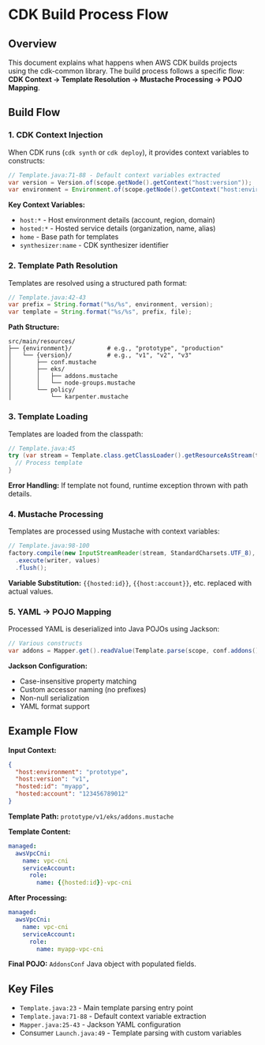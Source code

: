 # CDK Build Process Flow

## Overview

This document explains what happens when AWS CDK builds projects using the cdk-common library. The build process follows
a specific flow: **CDK Context → Template Resolution → Mustache Processing → POJO Mapping**.

## Build Flow

### 1. CDK Context Injection

When CDK runs (`cdk synth` or `cdk deploy`), it provides context variables to constructs:

```java
// Template.java:71-88 - Default context variables extracted
var version = Version.of(scope.getNode().getContext("host:version"));
var environment = Environment.of(scope.getNode().getContext("host:environment"));
```

**Key Context Variables:**

- `host:*` - Host environment details (account, region, domain)
- `hosted:*` - Hosted service details (organization, name, alias)
- `home` - Base path for templates
- `synthesizer:name` - CDK synthesizer identifier

### 2. Template Path Resolution

Templates are resolved using a structured path format:

```java
// Template.java:42-43
var prefix = String.format("%s/%s", environment, version);
var template = String.format("%s/%s", prefix, file);
```

**Path Structure:**

```
src/main/resources/
├── {environment}/          # e.g., "prototype", "production"
│   └── {version}/          # e.g., "v1", "v2", "v3"
│       ├── conf.mustache
│       ├── eks/
│       │   ├── addons.mustache
│       │   └── node-groups.mustache
│       └── policy/
│           └── karpenter.mustache
```

### 3. Template Loading

Templates are loaded from the classpath:

```java
// Template.java:45
try (var stream = Template.class.getClassLoader().getResourceAsStream(template)) {
  // Process template
}
```

**Error Handling:** If template not found, runtime exception thrown with path details.

### 4. Mustache Processing

Templates are processed using Mustache with context variables:

```java
// Template.java:98-100
factory.compile(new InputStreamReader(stream, StandardCharsets.UTF_8), template)
  .execute(writer, values)
  .flush();
```

**Variable Substitution:** `{{hosted:id}}`, `{{host:account}}`, etc. replaced with actual values.

### 5. YAML → POJO Mapping

Processed YAML is deserialized into Java POJOs using Jackson:

```java
// Various constructs
var addons = Mapper.get().readValue(Template.parse(scope, conf.addons()), AddonsConf.class);
```

**Jackson Configuration:**

- Case-insensitive property matching
- Custom accessor naming (no prefixes)
- Non-null serialization
- YAML format support

## Example Flow

**Input Context:**

```json
{
  "host:environment": "prototype",
  "host:version": "v1", 
  "hosted:id": "myapp",
  "hosted:account": "123456789012"
}
```

**Template Path:** `prototype/v1/eks/addons.mustache`

**Template Content:**

```yaml
managed:
  awsVpcCni:
    name: vpc-cni
    serviceAccount:
      role:
        name: {{hosted:id}}-vpc-cni
```

**After Processing:**

```yaml
managed:
  awsVpcCni:
    name: vpc-cni
    serviceAccount:
      role:
        name: myapp-vpc-cni
```

**Final POJO:** `AddonsConf` Java object with populated fields.

## Key Files

- `Template.java:23` - Main template parsing entry point
- `Template.java:71-88` - Default context variable extraction
- `Mapper.java:25-43` - Jackson YAML configuration
- Consumer `Launch.java:49` - Template parsing with custom variables